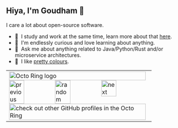 ## Hiya, I'm Goudham 👋

I care a lot about open-source software.

- 🔭  I study and work at the same time, learn more about that
  [here](https://www.gla.ac.uk/schools/computing/undergraduate/graduateapprenticeships/).
- 🌱  I'm endlessly curious and love learning about anything.
- 💬  Ask me about anything related to Java/Python/Rust and/or microservice
  architectures.
- 🎨  I like [pretty colours](https://github.com/catppuccin).

<table><tbody><tr><td><a href="https://octo-ring.com/"><img src="https://octo-ring.com/static/img/widget/top.png" width="99%" alt="Octo Ring logo" align="top"></a><br><a href="https://octo-ring.com/p/sgoudham/prev"><img src="https://octo-ring.com/static/img/widget/prev.png" width="33%" alt="previous" align="top" title="previous profile"></a><a href="https://octo-ring.com/p/sgoudham/random"><img src="https://octo-ring.com/static/img/widget/random.png" width="33%" alt="random" align="top" title="random profile"></a><a href="https://octo-ring.com/p/sgoudham/next"><img src="https://octo-ring.com/static/img/widget/next.png" width="33%" alt="next" align="top" title="next profile"></a><br><a href="https://octo-ring.com/"><img src="https://octo-ring.com/static/img/widget/bottom.png" width="99%" alt="check out other GitHub profiles in the Octo Ring" align="top"></a></td></tr></tbody></table> 

